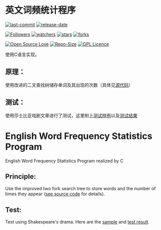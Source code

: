 # 英文词频统计程序

[![last-commit](https://img.shields.io/github/last-commit/HollowMan6/English-Word-Frequency-Statistics-Program)](../../graphs/commit-activity)
[![release-date](https://img.shields.io/github/release-date/HollowMan6/English-Word-Frequency-Statistics-Program)](../../releases)

[![Followers](https://img.shields.io/github/followers/HollowMan6?style=social)](https://github.com/HollowMan6?tab=followers)
[![watchers](https://img.shields.io/github/watchers/HollowMan6/English-Word-Frequency-Statistics-Program?style=social)](../../watchers)
[![stars](https://img.shields.io/github/stars/HollowMan6/English-Word-Frequency-Statistics-Program?style=social)](../../stargazers)
[![forks](https://img.shields.io/github/forks/HollowMan6/English-Word-Frequency-Statistics-Program?style=social)](../../network/members)

[![Open Source Love](https://badges.frapsoft.com/os/v1/open-source.svg?v=103)](https://hollowman6.github.io/fund.html)
[![Repo-Size](https://img.shields.io/github/repo-size/HollowMan6/English-Word-Frequency-Statistics-Program.svg)](../../archive/master.zip)
[![GPL Licence](https://badges.frapsoft.com/os/gpl/gpl.svg?v=103)](https://opensource.org/licenses/GPL-3.0/)

使用C语言实现。

## 原理：

使用改进的二叉查找树储存单词及其出现的次数（具体见[源代码](英文词频统计程序.c)）

## 测试：

使用莎士比亚戏剧文章进行了测试，这里附上[测试样例](shakespeare.txt)以及[测试结果](count.txt)

# English Word Frequency Statistics Program

English Word Frequency Statistics Program realized by C

## Principle:

Use the improved two fork search tree to store words and the number of times they appear ([see source code](英文词频统计程序.c) for details).

## Test:

Test using Shakespeare's drama. Here are the [sample](shakespeare.txt) and [test result](count.txt).
